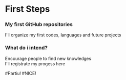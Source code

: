# First Steps

### My first GitHub repositories 
I'll organize my first codes, languages and future projects

### What do i intend?

Encourage people to find new knowledges <br>
I'll registrate my progess here


#Partiu!
#NICE!
